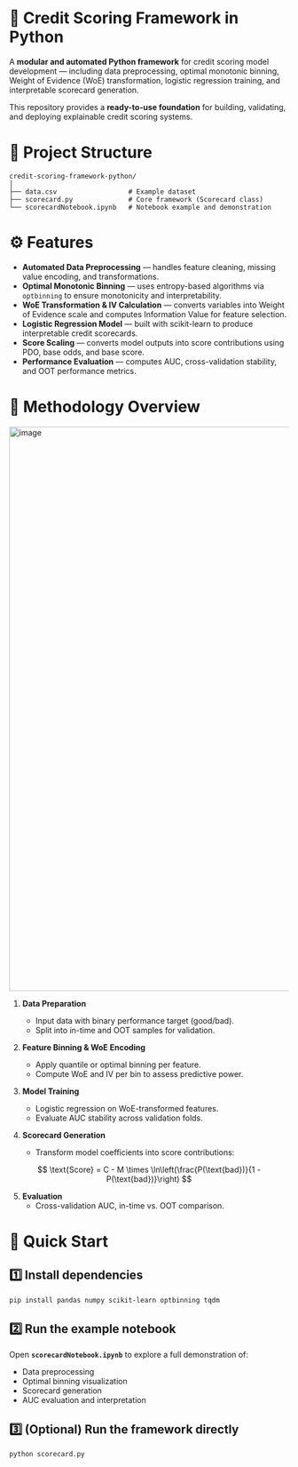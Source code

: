 # 🧮 Credit Scoring Framework in Python

A **modular and automated Python framework** for credit scoring model development — including data preprocessing, optimal monotonic binning, Weight of Evidence (WoE) transformation, logistic regression training, and interpretable scorecard generation.

This repository provides a **ready-to-use foundation** for building, validating, and deploying explainable credit scoring systems.

# 📁 Project Structure
```text
credit-scoring-framework-python/
│
├── data.csv                  # Example dataset
├── scorecard.py              # Core framework (Scorecard class)
└── scorecardNotebook.ipynb   # Notebook example and demonstration
```

# ⚙️ Features

- **Automated Data Preprocessing** — handles feature cleaning, missing value encoding, and transformations.  
- **Optimal Monotonic Binning** — uses entropy-based algorithms via `optbinning` to ensure monotonicity and interpretability.  
- **WoE Transformation & IV Calculation** — converts variables into Weight of Evidence scale and computes Information Value for feature selection.  
- **Logistic Regression Model** — built with scikit-learn to produce interpretable credit scorecards.  
- **Score Scaling** — converts model outputs into score contributions using PDO, base odds, and base score.  
- **Performance Evaluation** — computes AUC, cross-validation stability, and OOT performance metrics.


# 🧠 Methodology Overview
<img width="2096" height="1016" alt="image" src="https://github.com/user-attachments/assets/2457eec3-50f8-4d6d-95a6-15f7eda537c0" />


1. **Data Preparation**  
   - Input data with binary performance target (good/bad).  
   - Split into in-time and OOT samples for validation.

2. **Feature Binning & WoE Encoding**  
   - Apply quantile or optimal binning per feature.  
   - Compute WoE and IV per bin to assess predictive power.

3. **Model Training**  
   - Logistic regression on WoE-transformed features.  
   - Evaluate AUC stability across validation folds.

4. **Scorecard Generation**  
   - Transform model coefficients into score contributions:

  $$
  \text{Score} = C - M \times \ln\left(\frac{P(\text{bad})}{1 - P(\text{bad})}\right)
  $$

5. **Evaluation**  
   - Cross-validation AUC, in-time vs. OOT comparison.  


# 🚀 Quick Start

## 1️⃣ Install dependencies

```bash
pip install pandas numpy scikit-learn optbinning tqdm
```
## 2️⃣ Run the example notebook

Open **`scorecardNotebook.ipynb`** to explore a full demonstration of:

- Data preprocessing  
- Optimal binning visualization  
- Scorecard generation  
- AUC evaluation and interpretation


## 3️⃣ (Optional) Run the framework directly

```bash
python scorecard.py
